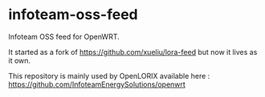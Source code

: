 # infoteam-oss-feed
Infoteam OSS feed for OpenWRT.

It started as a fork of https://github.com/xueliu/lora-feed but now it lives as it own.

This repository is mainly used by OpenLORIX available here : https://github.com/InfoteamEnergySolutions/openwrt
